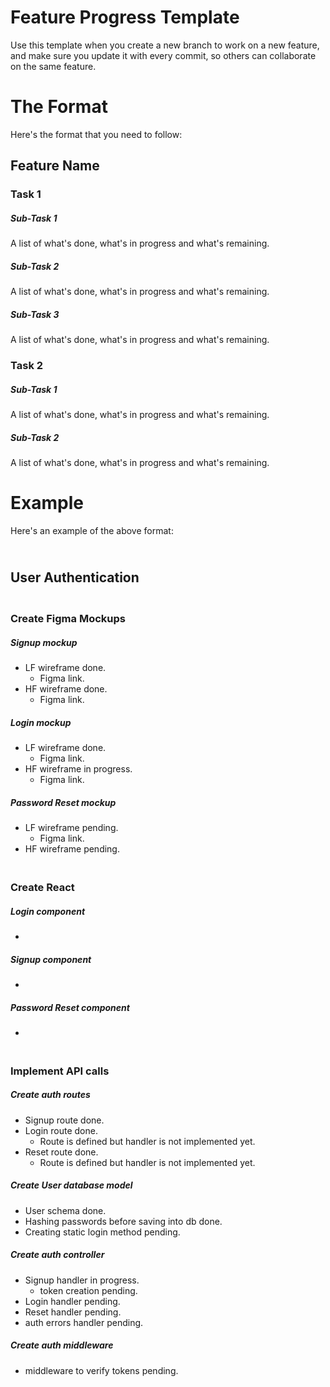# Feature Progress Template
Use this template when you create a new branch to work on a new feature, and make sure you update it with every commit, so others can collaborate on the same feature.

# The Format
Here's the format that you need to follow:

## Feature Name
### Task 1
##### Sub-Task 1
A list of what's done, what's in progress and what's remaining.
##### Sub-Task 2
A list of what's done, what's in progress and what's remaining.
##### Sub-Task 3
A list of what's done, what's in progress and what's remaining.
### Task 2
##### Sub-Task 1
A list of what's done, what's in progress and what's remaining.
##### Sub-Task 2
A list of what's done, what's in progress and what's remaining.

# Example
Here's an example of the above format:

## <br> User Authentication

### <br> Create Figma Mockups
##### Signup mockup
- LF wireframe done.
  - Figma link.
- HF wireframe done.
  - Figma link.
##### Login mockup
- LF wireframe done.
  - Figma link.
- HF wireframe in progress.
  - Figma link.
##### Password Reset mockup
- LF wireframe pending.
  - Figma link.
- HF wireframe pending.

### <br> Create React
##### Login component
- 
##### Signup component
- 
##### Password Reset component
- 

### <br> Implement API calls
##### Create auth routes
- Signup route done.
- Login route done.
  - Route is defined but handler is not implemented yet.
- Reset route done.
  - Route is defined but handler is not implemented yet.
##### Create User database model
- User schema done.
- Hashing passwords before saving into db done.
- Creating static login method pending.
##### Create auth controller
- Signup handler in progress.
  - token creation pending.
- Login handler pending.
- Reset handler pending.
- auth errors handler pending.
##### Create auth middleware
- middleware to verify tokens pending.